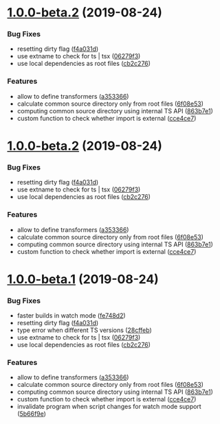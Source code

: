 # [1.0.0-beta.2](https://github.com/gavar/wrench/compare/v/roll-typescript/1.0.0-beta.1...v/roll-typescript/1.0.0-beta.2@beta) (2019-08-24)


### Bug Fixes

* resetting dirty flag ([f4a031d](https://github.com/gavar/wrench/commit/f4a031d))
* use extname to check for ts | tsx ([06279f3](https://github.com/gavar/wrench/commit/06279f3))
* use local dependencies as root files ([cb2c276](https://github.com/gavar/wrench/commit/cb2c276))


### Features

* allow to define transformers ([a353366](https://github.com/gavar/wrench/commit/a353366))
* calculate common source directory only from root files ([6f08e53](https://github.com/gavar/wrench/commit/6f08e53))
* computing common source directory using internal TS API ([863b7e1](https://github.com/gavar/wrench/commit/863b7e1))
* custom function to check whether import is external ([cce4ce7](https://github.com/gavar/wrench/commit/cce4ce7))

# [1.0.0-beta.2](https://github.com/gavar/wrench/compare/v/roll-typescript/1.0.0-beta.1...v/roll-typescript/1.0.0-beta.2@beta) (2019-08-24)


### Bug Fixes

* resetting dirty flag ([f4a031d](https://github.com/gavar/wrench/commit/f4a031d))
* use extname to check for ts | tsx ([06279f3](https://github.com/gavar/wrench/commit/06279f3))
* use local dependencies as root files ([cb2c276](https://github.com/gavar/wrench/commit/cb2c276))


### Features

* allow to define transformers ([a353366](https://github.com/gavar/wrench/commit/a353366))
* calculate common source directory only from root files ([6f08e53](https://github.com/gavar/wrench/commit/6f08e53))
* computing common source directory using internal TS API ([863b7e1](https://github.com/gavar/wrench/commit/863b7e1))
* custom function to check whether import is external ([cce4ce7](https://github.com/gavar/wrench/commit/cce4ce7))

# [1.0.0-beta.1](https://github.com/gavar/wrench/compare/v/roll-typescript/1.0.0-beta.0...v/roll-typescript/1.0.0-beta.1@beta) (2019-08-24)


### Bug Fixes

* faster builds in watch mode ([fe748d2](https://github.com/gavar/wrench/commit/fe748d2))
* resetting dirty flag ([f4a031d](https://github.com/gavar/wrench/commit/f4a031d))
* type error when different TS versions ([28cffeb](https://github.com/gavar/wrench/commit/28cffeb))
* use extname to check for ts | tsx ([06279f3](https://github.com/gavar/wrench/commit/06279f3))
* use local dependencies as root files ([cb2c276](https://github.com/gavar/wrench/commit/cb2c276))


### Features

* allow to define transformers ([a353366](https://github.com/gavar/wrench/commit/a353366))
* calculate common source directory only from root files ([6f08e53](https://github.com/gavar/wrench/commit/6f08e53))
* computing common source directory using internal TS API ([863b7e1](https://github.com/gavar/wrench/commit/863b7e1))
* custom function to check whether import is external ([cce4ce7](https://github.com/gavar/wrench/commit/cce4ce7))
* invalidate program when script changes for watch mode support ([5b66f9e](https://github.com/gavar/wrench/commit/5b66f9e))
